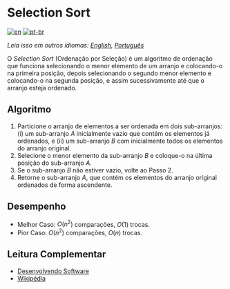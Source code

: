 # Selection Sort

[![en](https://img.shields.io/badge/lang-en-red.svg)](./README.md) [![pt-br](https://img.shields.io/badge/lang-pt--br-green.svg)](README.pt-br.md)

_Leia isso em outros idiomas: [English](README.md), [Português](README.pt-br.md)_

O _Selection Sort_ (Ordenação por Seleção) é um algoritmo de ordenação que
funciona selecionando o menor elemento de um arranjo e colocando-o na primeira
posição, depois selecionando o segundo menor elemento e colocando-o na segunda
posição, e assim sucessivamente até que o arranjo esteja ordenado.

## Algoritmo

1. Particione o arranjo de elementos a ser ordenada em dois sub-arranjos: (i) um
sub-arranjo $A$ inicialmente vazio que contém os elementos já ordenados, e (ii)
um sub-arranjo $B$ com inicialmente todos os elementos do arranjo original.
2. Selecione o menor elemento da sub-arranjo $B$ e coloque-o na última posição
do sub-arranjo $A$.
3. Se o sub-arranjo $B$ não estiver vazio, volte ao Passo 2.
4. Retorne o sub-arranjo $A$, que contém os elementos do arranjo original
ordenados de forma ascendente.

## Desempenho

- Melhor Caso: $O(n^2)$ comparações, $O(1)$ trocas.
- Pior Caso: $O(n^2)$ comparações, $O(n)$ trocas.

## Leitura Complementar

- [Desenvolvendo Software](http://desenvolvendosoftware.com.br/algoritmos/ordenacao/selection-sort.html)
- [Wikipédia](https://pt.wikipedia.org/wiki/Selection_sort)
